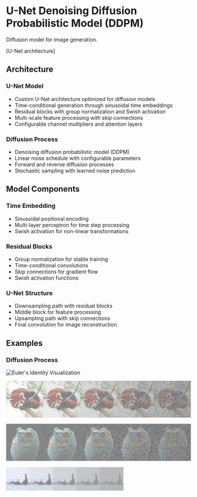 # U-Net Denoising Diffusion Probabilistic Model (DDPM)

Diffusion model for image generation. 

[U-Net architecture] 

## Architecture

### U-Net Model
- Custom U-Net architecture optimized for diffusion models
- Time-conditional generation through sinusoidal time embeddings
- Residual blocks with group normalization and Swish activation
- Multi-scale feature processing with skip connections
- Configurable channel multipliers and attention layers

### Diffusion Process
- Denoising diffusion probabilistic model (DDPM)
- Linear noise schedule with configurable parameters
- Forward and reverse diffusion processes
- Stochastic sampling with learned noise prediction

## Model Components

### Time Embedding
- Sinusoidal positional encoding
- Multi-layer perceptron for time step processing
- Swish activation for non-linear transformations

### Residual Blocks
- Group normalization for stable training
- Time-conditional convolutions
- Skip connections for gradient flow
- Swish activation functions

### U-Net Structure
- Downsampling path with residual blocks
- Middle block for feature processing
- Upsampling path with skip connections
- Final convolution for image reconstruction

## Examples

### Diffusion Process 

![Euler's Identity Visualization](outputs/diffusion_process_euler.jpg)

![Red Panda](outputs/diffusion_process_redpanda.jpg)

![Frog on Leaf](outputs/diffusion_process_frogonleaf.jpg)

![Whale](outputs/diffusion_process_whale.jpg)

